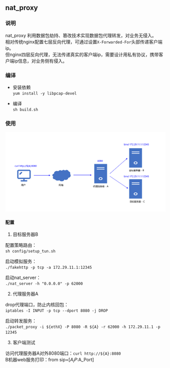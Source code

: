 ## nat_proxy

### 说明 

nat_proxy 利用数据包劫持、篡改技术实现数据包代理转发，对业务无侵入。  
相对传统nginx配置七层反向代理，可通过设置`X-Forwarded-For`头部传递客户端ip。  
但nginx四层反向代理，无法传递真实的客户端ip，需要设计用私有协议，携带客户端ip信息，对业务侧有侵入。 

### 编译 

- 安装依赖  
`yum install -y libpcap-devel`

- 编译  
`sh build.sh`

### 使用

![alt text](imgs/pktflow.png "Network Topology")  

#### 配置

1. 目标服务器B  

配置策略路由：  
`sh config/setup_tun.sh`

启动模拟服务：  
`./fakehttp -p tcp -a 172.29.11.1:12345`  

启动nat_server：  
`./nat_server -h "0.0.0.0" -p 62000`

2. 代理服务器A  

drop代理端口，防止内核回包：  
`iptables -I INPUT -p tcp --dport 8080 -j DROP`
  
启动转发服务：  
`./packet_proxy -i ${ethX} -P 8080 -R ${A} -r 62000 -h 172.29.11.1 -p 12345`
  

3. 客户端测试  

访问代理服务器A对外8080端口：`curl http://${A}:8080`  
B机器web服务打印：from sip=[$A_IP:$A_Port]  

